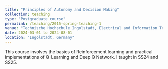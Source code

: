 ```yaml
---
title: "Principles of Autonomy and Decision Making"
collection: teaching
type: "Postgraduate course"
permalink: /teaching/2015-spring-teaching-1
venue: "Technische Hochschule Ingolstadt, Electrical and Information Technology"
date: 2024-03-01 to 2024-08-01
location: "Ingolstadt, Germany"
---
```


This course involves the basics of Reinforcement learning and practical implementations of Q-Learning and Deep Q Network. I taught in SS24 and SS25.

<!-- Heading 1
======

Heading 2
======

Heading 3
====== -->

